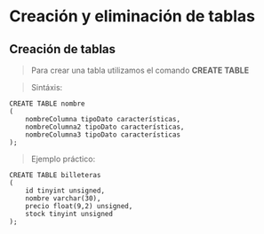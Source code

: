 # Creación y eliminación de tablas

## Creación de tablas

> Para crear una tabla utilizamos el comando 
> **CREATE TABLE** 

> Sintáxis: 

    CREATE TABLE nombre  
    (  
        nombreColumna tipoDato características,
        nombreColumna2 tipoDato características,
        nombreColumna3 tipoDato características
    );


> Ejemplo práctico: 

    CREATE TABLE billeteras
    (
        id tinyint unsigned,
        nombre varchar(30),
        precio float(9,2) unsigned,
        stock tinyint unsigned
    );